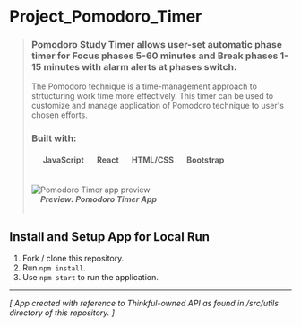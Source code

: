 # Project_Pomodoro_Timer
> ### Pomodoro Study Timer allows user-set automatic phase timer for Focus phases 5-60 minutes and Break phases 1-15 minutes with alarm alerts at phases switch.
> 
> The Pomodoro technique is a time-management approach to strtucturing work time more effectively. This timer can be used to customize and manage application of Pomodoro technique to user's chosen efforts.
> 
> ### Built with:
> #### &nbsp;&nbsp;&nbsp;&nbsp;&nbsp; JavaScript &nbsp;&nbsp;&nbsp;&nbsp;&nbsp; React &nbsp;&nbsp;&nbsp;&nbsp;&nbsp; HTML/CSS &nbsp;&nbsp;&nbsp;&nbsp;&nbsp; Bootstrap <br>&nbsp;
> 
> ![Pomodoro Timer app preview](https://user-images.githubusercontent.com/55366157/141707364-b00ece4d-f346-4d72-bcf2-8767c42c9510.jpg) <br>
> &nbsp;&nbsp;&nbsp; ***Preview: Pomodoro Timer App***
> <br>&nbsp;


## Install and Setup App for Local Run

1. Fork / clone this repository.
1. Run `npm install`.
2. Use `npm start` to run the application. 

---
*\[ App created with reference to Thinkful-owned API as found in /src/utils directory of this repository. \]*
